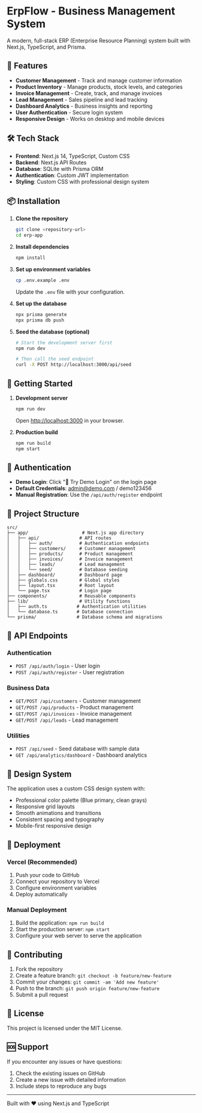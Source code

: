 # ErpFlow - Business Management System

A modern, full-stack ERP (Enterprise Resource Planning) system built with Next.js, TypeScript, and Prisma.

## 🚀 Features

- **Customer Management** - Track and manage customer information
- **Product Inventory** - Manage products, stock levels, and categories
- **Invoice Management** - Create, track, and manage invoices
- **Lead Management** - Sales pipeline and lead tracking
- **Dashboard Analytics** - Business insights and reporting
- **User Authentication** - Secure login system
- **Responsive Design** - Works on desktop and mobile devices

## 🛠️ Tech Stack

- **Frontend**: Next.js 14, TypeScript, Custom CSS
- **Backend**: Next.js API Routes
- **Database**: SQLite with Prisma ORM
- **Authentication**: Custom JWT implementation
- **Styling**: Custom CSS with professional design system

## 📦 Installation

1. **Clone the repository**
   ```bash
   git clone <repository-url>
   cd erp-app
   ```

2. **Install dependencies**
   ```bash
   npm install
   ```

3. **Set up environment variables**
   ```bash
   cp .env.example .env
   ```
   Update the `.env` file with your configuration.

4. **Set up the database**
   ```bash
   npx prisma generate
   npx prisma db push
   ```

5. **Seed the database (optional)**
   ```bash
   # Start the development server first
   npm run dev

   # Then call the seed endpoint
   curl -X POST http://localhost:3000/api/seed
   ```

## 🚀 Getting Started

1. **Development server**
   ```bash
   npm run dev
   ```
   Open [http://localhost:3000](http://localhost:3000) in your browser.

2. **Production build**
   ```bash
   npm run build
   npm start
   ```

## 🔐 Authentication

- **Demo Login**: Click "🚀 Try Demo Login" on the login page
- **Default Credentials**: admin@demo.com / demo123456
- **Manual Registration**: Use the `/api/auth/register` endpoint

## 📁 Project Structure

```
src/
├── app/                    # Next.js app directory
│   ├── api/               # API routes
│   │   ├── auth/          # Authentication endpoints
│   │   ├── customers/     # Customer management
│   │   ├── products/      # Product management
│   │   ├── invoices/      # Invoice management
│   │   ├── leads/         # Lead management
│   │   └── seed/          # Database seeding
│   ├── dashboard/         # Dashboard page
│   ├── globals.css        # Global styles
│   ├── layout.tsx         # Root layout
│   └── page.tsx           # Login page
├── components/            # Reusable components
├── lib/                   # Utility functions
│   ├── auth.ts           # Authentication utilities
│   └── database.ts       # Database connection
└── prisma/               # Database schema and migrations
```

## 🔧 API Endpoints

### Authentication
- `POST /api/auth/login` - User login
- `POST /api/auth/register` - User registration

### Business Data
- `GET/POST /api/customers` - Customer management
- `GET/POST /api/products` - Product management
- `GET/POST /api/invoices` - Invoice management
- `GET/POST /api/leads` - Lead management

### Utilities
- `POST /api/seed` - Seed database with sample data
- `GET /api/analytics/dashboard` - Dashboard analytics

## 🎨 Design System

The application uses a custom CSS design system with:
- Professional color palette (Blue primary, clean grays)
- Responsive grid layouts
- Smooth animations and transitions
- Consistent spacing and typography
- Mobile-first responsive design

## 🚀 Deployment

### Vercel (Recommended)
1. Push your code to GitHub
2. Connect your repository to Vercel
3. Configure environment variables
4. Deploy automatically

### Manual Deployment
1. Build the application: `npm run build`
2. Start the production server: `npm start`
3. Configure your web server to serve the application

## 🤝 Contributing

1. Fork the repository
2. Create a feature branch: `git checkout -b feature/new-feature`
3. Commit your changes: `git commit -am 'Add new feature'`
4. Push to the branch: `git push origin feature/new-feature`
5. Submit a pull request

## 📝 License

This project is licensed under the MIT License.

## 🆘 Support

If you encounter any issues or have questions:
1. Check the existing issues on GitHub
2. Create a new issue with detailed information
3. Include steps to reproduce any bugs

---

Built with ❤️ using Next.js and TypeScript
